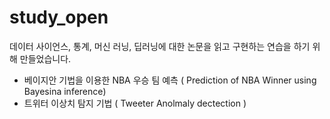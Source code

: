 # study_open

데이터 사이언스, 통계, 머신 러닝, 딥러닝에 대한 논문을 읽고 구현하는 연습을 하기 위해 만들었습니다.

- 베이지안 기법을 이용한 NBA 우승 팀 예측 ( Prediction of NBA Winner using Bayesina inference)
- 트위터 이상치 탐지 기법 ( Tweeter Anolmaly dectection )
